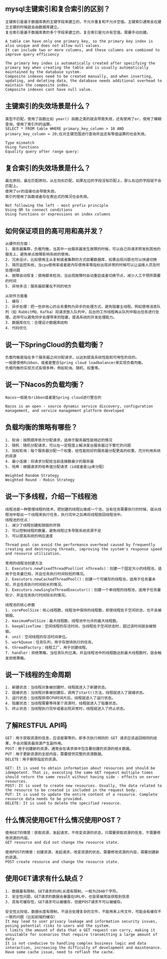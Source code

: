 ## mysql主键索引和复合索引的区别？

    主键索引是基于数据库表的主键字段来建立的，不允许重复和不允许空值。主键索引通常会在建立主键的时候就会由数据库建立。
    复合索引是基于数据库表的多个字段来建立的，复合索引是允许有空值。需要手动创建。

    A table can have only one primary key, so the primary key index is also unique and does not allow null values.
    It can include two or more columns, and these columns are combined to improve query efficiency

    The primary key index is automatically created after specifying the primary key when creating the table and is usually automatically maintained by the database system.
    Composite indexes need to be created manually, and when inserting, updating, and deleting data, the database needs additional overhead to maintain the composite index.    
    Composite indexes cant have null value.

## 主键索引的失效场景是什么？
    类型不匹配，使用了函数比如 year() 函数之类的就会导致失效，还有使用了or，使用了模糊查询，使用了索引列的运算。
    SELECT * FROM table WHERE primary_key_column > 10 AND primary_key_column = 20;在对主键范围进行查询并且还有等值运算的也会失效。

    Type mismatch
    Using functions
    Equality query after range query:

## 复合索引的失效场景是什么？

    最左原则，最左匹配原则，从左向右匹配，如果左边的字段没有匹配上，那么右边的字段就不会匹配上。
    使用了or的连接也会导致失效。
    索引列使用了函数或者存在表达式的情况也会失效。

    Not following the left - most prefix principle
    Using OR to connect conditions
    Using functions or expressions on index columns

## 如何保证项目的高可用和高并发？

    从硬件的方面：
    1. 服务器集群，负载均衡，当其中一台服务器发生故障的时候，可以自己将请求转发到其他的服务上，避免单点故障影响系统的使用。
    2. 冗余设计，比如使用主从复制或者集群的方式部署数据库，如果出现问题也可以快速切换
    3. 简历监控系统，当cpu使用率或者是内存使用率等指标出现异常的时候可以让运维人员及时处理问题
    4. 故障自动恢复：使用脚本检测，当出现故障时自动重启或者切换节点，减少人工干预所需要的时间
    5. 异地多活：服务器部署在不同的地方

    从软件方面看
    1. 缓存：
    2. 异步处理：把一些非核心的业务重构为异步的处理方式，避免阻塞主线程。例如使用消息队列（如 RabbitMQ、Kafka）将请求放入队列中，后台的工作线程再从队列中取出任务进行处理。这样可以避免同步处理带来的阻塞，提高系统的并发处理能力。
    3. 数据库优化：合理设计数据库结构
    4. 代码优化

## 说一下SpringCloud的负载均衡？

    负载均衡是指在多个服务器之间分配请求，以达到提高系统性能和可用性的目的。
    一般是使用Ribbon，或者是整合Spring cloud loadbalancer来实现负载均衡。
    负载均衡的实现方式有很多种，例如轮询、随机、权重等。

## 说一下Nacos的负载均衡？

    Nacos一般是与ribbon或者是Spring cloud进行整合的

    Nacos is an open - source dynamic service discovery, configuration management, and service management platform developed

## 负载均衡的策略有哪些？

    1. 轮询：按照顺序依次分配请求，适用于服务器性能相近的情况
    2. 随机：随机分配请求，可以在一定程度上解决某台服务器过于繁忙的问题
    3. 加权轮询：每个服务器分配一个权重，给性能较好的服务器分配更高的权重，充分利用系统的资源
    4. 最小连接：将请求分配给当前连接数最少的服务器
    5. 哈希：根据请求的哈希值分配请求（id或者是ip来分配）

    Weighted Random Strategy
    Weighted Round - Robin Strategy

## 说一下多线程，介绍一下线程池

    线程池是一种管理线程的技术，把创建的线程比喻成一个池，当有任务需要执行的时候，就从线程池中取出一个线程来执行任务，执行完毕之后再将线程放回线程池中。
    线程池的优点：
    1. 减少了线程创建和销毁的开销
    2. 可以控制线程的数量，避免线程过多导致系统资源不足
    3. 可以提高系统的响应速度

    Thread pool can avoid the performance overhead caused by frequently creating and destroying threads, improving the system's response speed and resource utilization.

    常用的线程池创建方法
    1. Executors.newFixedThreadPool(int nThreads)：创建一个固定大小的线程池，适用于任务量已知，并且任务执行时间较短的情况。
    2. Executors.newCachedThreadPool()：创建一个可缓存的线程池，适用于任务量未知，并且任务执行时间较长的情况。
    3. Executors.newSingleThreadExecutor()：创建一个单线程的线程池，适用于任务量较少，并且任务执行时间较长的情况。

    线程池的核心参数
    1. corePoolSize：核心线程数，线程池中保持的线程数，即使线程处于空闲状态，也不会被销毁。
    2. maximumPoolSize：最大线程数，线程池中允许的最大线程数。
    3. keepAliveTime：空闲线程的存活时间，当线程处于空闲状态时，超过该时间就会被销毁。
    4. unit：空闲线程的存活时间单位。
    5. workQueue：任务队列，用于存放待执行的任务。
    6. threadFactory：线程工厂，用于创建线程。
    7. handler：拒绝策略，当任务队列已满，并且线程池中的线程数达到最大线程数时，就会触发拒绝策略。

## 说一下线程的生命周期
    1. 新建状态：当线程对象被创建时，线程就进入了新建状态。
    2. 就绪状态：当线程对象被创建后，调用了start()方法，线程就进入了就绪状态。
    3. 运行状态：当线程获得CPU时间片后，线程就进入了运行状态。
    4. 阻塞状态：当线程需要等待某个资源时，线程就进入了阻塞状态。
    5. 终止状态：当线程执行完毕或者出现异常时，线程就进入了终止状态。

## 了解RESTFUL API吗

    GET：用于获取资源的信息，应该是幂等的，即多次执行相同的 GET 请求应该返回相同的结果，不会对服务器资源产生副作用。
    POST：用于创建新的资源，通常会在请求体中包含要创建的资源的相关数据。
    PUT：用于更新资源的全部内容，需要提供完整的资源数据。
    DELETE：用于删除指定的资源。

    GET: It is used to obtain information about resources and should be idempotent. That is, executing the same GET request multiple times should return the same result without having side - effects on server resources.
    POST: It is used to create new resources. Usually, the data related to the resource to be created is included in the request body.
    PUT: It is used to update the entire content of a resource. Complete resource data needs to be provided.
    DELETE: It is used to delete the specified resource.
    
## 什么情况使用GET什么情况使用POST？

    使用GET的情景：获取资源，发起请求，不改变资源的状态，只需要获取资源的信息，不需要修改资源的内容。
    GET resource and did not change the resource state.

    使用POST的情景：创建资源，发起请求，改变资源的状态，需要修改资源的内容，需要创建新的资源。
    POST create resource and change the resource state.

## 使用GET请求有什么缺点？

    1. 数据量有限制，GET请求的URL长度有限制，一般为2048个字符。
    2. 安全性问题，GET请求的数据会暴露在URL中，也容易被爬虫获取到信息
    3. 具有可缓存性，GET请求可以被缓存，但是POST请求不可以被缓存。

    安全性比较低，数据长度有限制，不适合处理复杂的文件，不能用来上传文件，可能会有缓存不一致的问题（比如前端的缓存）
    It may lead to user privacy leakage and information security issues, posing potential risks to users and the system.
    t limits the amount of data that a GET request can carry, making it unsuitable for scenarios that require transmitting a large amount of data
    It is not conducive to handling complex business logic and data interaction, increasing the difficulty of development and maintenance.
    Have some cache issue, need to reflash the cache.
